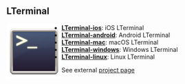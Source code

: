 ## LTerminal
<img style="float:left" src="assets/icon.png" />

* **[LTerminal-ios](https://github.com/LucidFusionLabs/LTerminal-ios)**: iOS LTerminal
* **[LTerminal-android](https://github.com/LucidFusionLabs/LTerminal-android)**: Android LTerminal
* **[LTerminal-mac](https://github.com/LucidFusionLabs/LTerminal-mac)**: macOS LTerminal
* **[LTerminal-windows](https://github.com/LucidFusionLabs/LTerminal-windows)**: Windows LTerminal
* **[LTerminal-linux](https://github.com/LucidFusionLabs/LTerminal-linux)**: Linux LTerminal

See external [project page](http://www.lucidfusionlabs.com/LTerminal)
